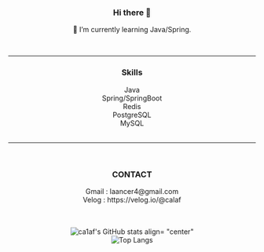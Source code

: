 <div align="center">

  ### Hi there 👋

🌱 I’m currently learning Java/Spring.
</div>
<br>

---

<h3 align= "center"> Skills </h3> 

<div align="center">
  Java <br>
  Spring/SpringBoot <br>
  Redis <br>
  PostgreSQL <br>
  MySQL
  
</div>
<br>

---
<br>

<h3 align= "center"> CONTACT </h3>
<div align= "center">
Gmail : laancer4@gmail.com<br>
Velog : https://velog.io/@calaf
  </div>
<br><br>

<div align= "center"> 

![ca1af's GitHub stats align= "center"](https://github-readme-stats.vercel.app/api?username=ca1af&show_icons=true&theme=dark)
<br>
![Top Langs ](https://github-readme-stats.vercel.app/api/top-langs/?username=ca1af&layout=&theme=dark)

  </div>
  
<!--
**ca1af/ca1af** is a ✨ _special_ ✨ repository because its `README.md` (this file) appears on your GitHub profile.

Here are some ideas to get you started:

- 🔭 I’m currently working on ...
- 🌱 I’m currently learning ...
- 👯 I’m looking to collaborate on ...
- 🤔 I’m looking for help with ...
- 💬 Ask me about ...
- 📫 How to reach me: ...
- 😄 Pronouns: ...
- ⚡ Fun fact: ...
-->

